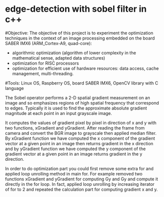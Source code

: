 # edge-detection with sobel filter in c++

#Objective:
The objective of this project is to experiment the optimization techniques in the context of an image processing embedded on the board SABER IMX6 (ARM_Cortex-A9, quad-core):
  -	algorithmic optimization (algorithm of lower complexity in the mathematical sense, adapted data structures) 
  -	optimization for RISC processors
  -	optimization for efficient use of hardware resources: data access, cache management, multi-threading.
  
#Tools: 
Linux OS, Raspberry OS, board SABER IMX6, OpenCV library with C language

The  Sobel operator performs a 2-D spatial gradient measurement on an image and so emphasizes regions of high spatial frequency that correspond to edges. Typically it is used to find the approximate absolute gradient magnitude at each point in an input grayscale image.

It computes the values of gradient pixel by pixel in direction of x and y with two functions, xGradient and yGradient. After reading the frame from camera and convert the BGR image to grayscale then applied median filter. By xGradient function we have computed the x component of the gradient vector at a given point in an image then returns gradient in the x direction and by yGradient function we have computed the y component of the gradient vector at a given point in an image returns gradient in the y direction.

In order to do optimization part you could first remove some extra for and applied loop unrolling method in main for. For example removed two functions xGradient and yGradient for computing Gy and Gy and compute it directly in the for loop. In fact, applied loop unrolling by increasing iterator of for to 2 and repeated the calculation part for computing gradient x and y.
